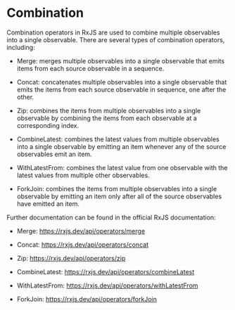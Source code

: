 # Combination

Combination operators in RxJS are used to combine multiple observables into a single observable. There are several types of combination operators, including:

- Merge: merges multiple observables into a single observable that emits items from each source observable in a sequence.

- Concat: concatenates multiple observables into a single observable that emits the items from each source observable in sequence, one after the other.

- Zip: combines the items from multiple observables into a single observable by combining the items from each observable at a corresponding index.

- CombineLatest: combines the latest values from multiple observables into a single observable by emitting an item whenever any of the source observables emit an item.

- WithLatestFrom: combines the latest value from one observable with the latest values from multiple other observables.

- ForkJoin: combines the items from multiple observables into a single observable by emitting an item only after all of the source observables have emitted an item.

Further documentation can be found in the official RxJS documentation:

- Merge: https://rxjs.dev/api/operators/merge

- Concat: https://rxjs.dev/api/operators/concat

- Zip: https://rxjs.dev/api/operators/zip

- CombineLatest: https://rxjs.dev/api/operators/combineLatest

- WithLatestFrom: https://rxjs.dev/api/operators/withLatestFrom

- ForkJoin: https://rxjs.dev/api/operators/forkJoin
